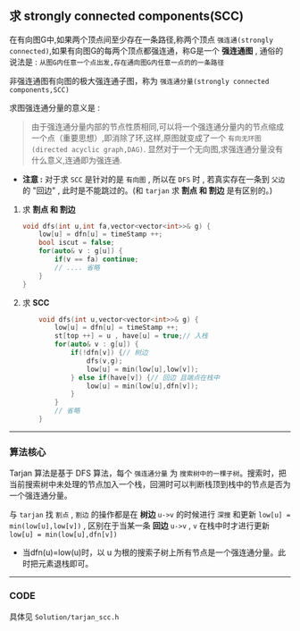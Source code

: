 #

## 求 strongly connected components(SCC)

在有向图G中,如果两个顶点间至少存在一条路径,称两个顶点 `强连通(strongly connected)`,如果有向图G的每两个顶点都强连通，称G是一个 **强连通图** , 通俗的说法是 : `从图G内任意一个点出发,存在通向图G内任意一点的的一条路径`

非强连通图有向图的极大强连通子图，称为 `强连通分量(strongly connected components,SCC)`

求图强连通分量的意义是 :

> 由于强连通分量内部的节点性质相同,可以将一个强连通分量内的节点缩成一个点（重要思想）,即消除了环,这样,原图就变成了一个 `有向无环图(directed acyclic graph,DAG)`. 显然对于一个无向图,求强连通分量没有什么意义,连通即为强连通.

- **注意 :** 对于求 `SCC` 是针对的是 `有向图` , 所以在 `DFS` 时 , 若真实存在一条到 `父边` 的 "回边" , 此时是不能跳过的。(和 `tarjan` 求 **割点 和 割边** 是有区别的。)

1. 求 **割点 和 割边**

    ```cpp
    void dfs(int u,int fa,vector<vector<int>>& g) {
        low[u] = dfn[u] = timeStamp ++;
        bool iscut = false;
        for(auto& v : g[u]) {
            if(v == fa) continue;
            // .... 省略
        }
    }
    ```

2. 求 **SCC**

    ```cpp
        void dfs(int u,vector<vector<int>>& g) {
            low[u] = dfn[u] = timeStamp ++;
            st[top ++] = u , have[u] = true;// 入栈
            for(auto& v : g[u]) {
                if(!dfn[v]) {// 树边
                    dfs(v,g);
                    low[u] = min(low[u],low[v]);
                } else if(have[v]) {// 回边 且端点在栈中
                    low[u] = min(low[u],dfn[v]);
                }
            }
            // 省略
        }
    ```

---

### 算法核心

Tarjan 算法是基于 DFS 算法，每个 `强连通分量` 为 `搜索树中的一棵子树`。搜索时，把当前搜索树中未处理的节点加入一个栈，回溯时可以判断栈顶到栈中的节点是否为一个强连通分量。

与 `tarjan` 找 `割点` , `割边` 的操作都是在 **树边** `u->v` 的时候进行 `深搜` 和更新 `low[u] = min(low[u],low[v])` , 区别在于当某一条 **回边** `u->v` , `v` 在栈中时才进行更新 `low[u] = min(low[u],dfn[v])`

- 当dfn(u)=low(u)时，以 u 为根的搜索子树上所有节点是一个强连通分量。此时把元素退栈即可。

---

### CODE

具体见 `Solution/tarjan_scc.h`

